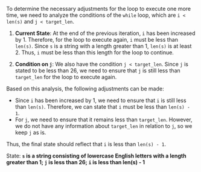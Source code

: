 To determine the necessary adjustments for the loop to execute one more time, we need to analyze the conditions of the `while` loop, which are `i < len(s)` and `j < target_len`.

1. **Current State**: At the end of the previous iteration, `i` has been increased by 1. Therefore, for the loop to execute again, `i` must be less than `len(s)`. Since `s` is a string with a length greater than 1, `len(s)` is at least 2. Thus, `i` must be less than this length for the loop to continue.

2. **Condition on `j`**: We also have the condition `j < target_len`. Since `j` is stated to be less than 26, we need to ensure that `j` is still less than `target_len` for the loop to execute again.

Based on this analysis, the following adjustments can be made:
- Since `i` has been increased by 1, we need to ensure that `i` is still less than `len(s)`. Therefore, we can state that `i` must be less than `len(s) - 1`.
- For `j`, we need to ensure that it remains less than `target_len`. However, we do not have any information about `target_len` in relation to `j`, so we keep `j` as is.

Thus, the final state should reflect that `i` is less than `len(s) - 1`.

State: **`s` is a string consisting of lowercase English letters with a length greater than 1; `j` is less than 26; `i` is less than len(s) - 1**
